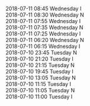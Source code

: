 2018-07-11 08:45 Wednesday  I  
2018-07-11 08:30 Wednesday  N  
2018-07-11 07:55 Wednesday  I  
2018-07-11 07:35 Wednesday  N  
2018-07-11 07:25 Wednesday  I  
2018-07-11 06:20 Wednesday  N  
2018-07-11 06:15 Wednesday  I  
2018-07-10 23:45 Tuesday  N  
2018-07-10 21:20 Tuesday  I  
2018-07-10 21:15 Tuesday  N  
2018-07-10 19:45 Tuesday  I  
2018-07-10 13:05 Tuesday  N  
2018-07-10 11:15 Tuesday  I  
2018-07-10 11:05 Tuesday  N  
2018-07-10 11:00 Tuesday  I  

